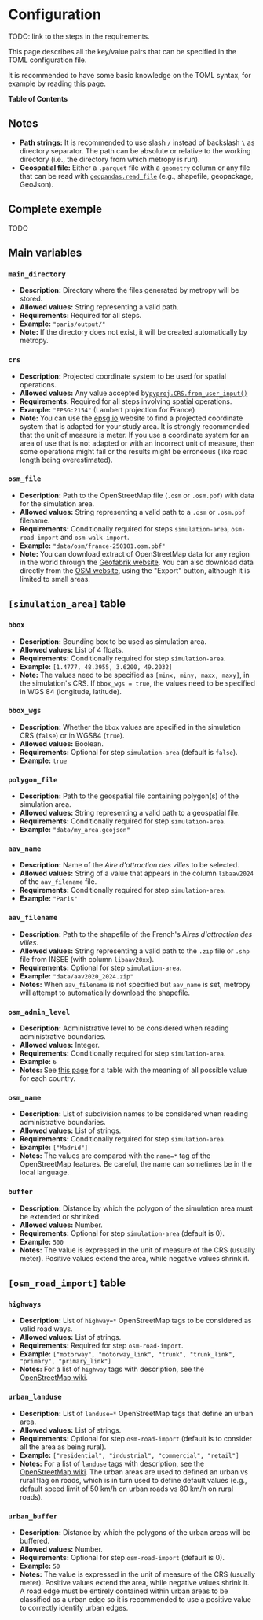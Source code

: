 # Configuration

TODO: link to the steps in the requirements.

This page describes all the key/value pairs that can be specified in the TOML configuration file.

It is recommended to have some basic knowledge on the TOML syntax, for example by reading
[this page](https://toml.io/).

**Table of Contents**

<!-- toc -->

## Notes

- **Path strings:** It is recommended to use slash `/` instead of backslash `\` as directory
  separator. The path can be absolute or relative to the working directory (i.e., the directory from
  which metropy is run).
- **Geospatial file:** Either a `.parquet` file with a `geometry` column or any file that can be
  read with
  [`geopandas.read_file`](https://geopandas.org/en/stable/docs/reference/api/geopandas.read_file.html#geopandas.read_file)
  (e.g., shapefile, geopackage, GeoJson).

## Complete exemple

TODO

## Main variables

### `main_directory`

- **Description:** Directory where the files generated by metropy will be stored.
- **Allowed values:** String representing a valid path.
- **Requirements:** Required for all steps.
- **Example:** `"paris/output/"`
- **Note:** If the directory does not exist, it will be created automatically by metropy.

### `crs`

- **Description:** Projected coordinate system to be used for spatial operations.
- **Allowed values:** Any value accepted by[`pyproj.CRS.from_user_input()`](https://pyproj4.github.io/pyproj/dev/api/crs/coordinate_system.html#pyproj.crs.CoordinateSystem.from_user_input)
- **Requirements:** Required for all steps involving spatial operations.
- **Example:** `"EPSG:2154"` (Lambert projection for France)
- **Note:** You can use the [epsg.io](https://epsg.io/) website to find a projected coordinate
  system that is adapted for your study area. It is strongly recommended that the unit of measure is
  meter. If you use a coordinate system for an area of use that is not adapted or with an incorrect
  unit of measure, then some operations might fail or the results might be erroneous (like road
  length being overestimated).

### `osm_file`

- **Description:** Path to the OpenStreetMap file (`.osm` or `.osm.pbf`) with data for the
  simulation area.
- **Allowed values:** String representing a valid path to a `.osm` or `.osm.pbf` filename.
- **Requirements:** Conditionally required for steps `simulation-area`, `osm-road-import` and
  `osm-walk-import`.
- **Example:** `"data/osm/france-250101.osm.pbf"`
- **Note:** You can download extract of OpenStreetMap data for any region in the world through the
  [Geofabrik website](https://download.geofabrik.de/).
  You can also download data directly from the [OSM website](https://www.openstreetmap.org/), using
  the "Export" button, although it is limited to small areas.

## `[simulation_area]` table

### `bbox`

- **Description:** Bounding box to be used as simulation area.
- **Allowed values:** List of 4 floats.
- **Requirements:** Conditionally required for step `simulation-area`.
- **Example:** `[1.4777, 48.3955, 3.6200, 49.2032]`
- **Note:** The values need to be specified as `[minx, miny, maxx, maxy]`, in the simulation's CRS.
  If `bbox_wgs = true`, the values need to be specified in WGS 84 (longitude, latitude).

### `bbox_wgs`

- **Description:** Whether the `bbox` values are specified in the simulation CRS (`false`) or in
  WGS84 (`true`).
- **Allowed values:** Boolean.
- **Requirements:** Optional for step `simulation-area` (default is `false`).
- **Example:** `true`

### `polygon_file`

- **Description:** Path to the geospatial file containing polygon(s) of the simulation area.
- **Allowed values:** String representing a valid path to a geospatial file.
- **Requirements:** Conditionally required for step `simulation-area`.
- **Example:** `"data/my_area.geojson"`

### `aav_name`

- **Description:** Name of the *Aire d'attraction des villes* to be selected.
- **Allowed values:** String of a value that appears in the column `libaav2024` of the
  `aav_filename` file.
- **Requirements:** Conditionally required for step `simulation-area`.
- **Example:** `"Paris"`

### `aav_filename`

- **Description:** Path to the shapefile of the French's *Aires d'attraction des villes*.
- **Allowed values:** String representing a valid path to the `.zip` file or `.shp` file from INSEE
  (with column `libaav20xx`).
- **Requirements:** Optional for step `simulation-area`.
- **Example:** `"data/aav2020_2024.zip"`
- **Notes:** When `aav_filename` is not specified but `aav_name` is set, metropy will attempt to
  automatically download the shapefile.

### `osm_admin_level`

- **Description:** Administrative level to be considered when reading administrative boundaries.
- **Allowed values:** Integer.
- **Requirements:** Conditionally required for step `simulation-area`.
- **Example:** `6`
- **Notes:** See
  [this page](https://wiki.openstreetmap.org/wiki/Tag:boundary%3Dadministrative#Table_:_Admin_level_for_all_countries)
  for a table with the meaning of all possible value for each country.

### `osm_name`

- **Description:** List of subdivision names to be considered when reading administrative
  boundaries.
- **Allowed values:** List of strings.
- **Requirements:** Conditionally required for step `simulation-area`.
- **Example:** `["Madrid"]`
- **Notes:** The values are compared with the `name=*` tag of the OpenStreetMap features. Be
  careful, the name can sometimes be in the local language.

### `buffer`

- **Description:** Distance by which the polygon of the simulation area must be extended or
  shrinked.
- **Allowed values:** Number.
- **Requirements:** Optional for step `simulation-area` (default is 0).
- **Example:** `500`
- **Notes:** The value is expressed in the unit of measure of the CRS (usually meter). Positive
  values extend the area, while negative values shrink it.

## `[osm_road_import]` table

### `highways`

- **Description:** List of `highway=*` OpenStreetMap tags to be considered as valid road ways.
- **Allowed values:** List of strings.
- **Requirements:** Required for step `osm-road-import`.
- **Example:** `["motorway", "motorway_link", "trunk", "trunk_link", "primary", "primary_link"]`
- **Notes:** For a list of `highway` tags with description, see the [OpenStreetMap
  wiki](https://wiki.openstreetmap.org/wiki/Key:highway).

### `urban_landuse`

- **Description:** List of `landuse=*` OpenStreetMap tags that define an urban area.
- **Allowed values:** List of strings.
- **Requirements:** Optional for step `osm-road-import` (default is to consider all the area as
  being rural).
- **Example:** `["residential", "industrial", "commercial", "retail"]`
- **Notes:** For a list of `landuse` tags with description, see the
  [OpenStreetMap wiki](https://wiki.openstreetmap.org/wiki/Key:landuse).
  The urban areas are used to defined an urban vs rural flag on roads, which is in turn used to
  define default values (e.g., default speed limit of 50 km/h on urban roads vs 80 km/h on rural
  roads).

### `urban_buffer`

- **Description:** Distance by which the polygons of the urban areas will be buffered.
- **Allowed values:** Number.
- **Requirements:** Optional for step `osm-road-import` (default is 0).
- **Example:** `50`
- **Notes:** The value is expressed in the unit of measure of the CRS (usually meter). Positive
  values extend the area, while negative values shrink it. A road edge must be entirely contained
  within urban areas to be classified as a urban edge so it is recommended to use a positive value
  to correctly identify urban edges.
